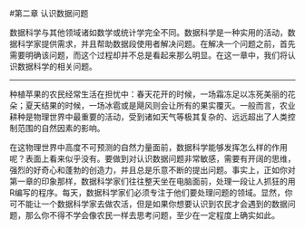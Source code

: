 #第二章 认识数据问题


数据科学与其他领域诸如数学或统计学完全不同。数据科学是一种实用的活动，数据科学家提供需求，并且帮助数据段使用者解决问题。在解决一个问题之前，首先需要明确该问题，而这个过程却并不总是看起来那么明显。在这一章中，我们将认识数据科学的相关问题。

----------------------
种植苹果的农民经常生活在担忧中：春天花开的时候，一场霜冻足以冻死美丽的花朵；夏天结果的时候，一场冰雹或是飓风则会让所有的果实覆灭。一般而言，农业耕种是物理世界中最重要的活动，受到诸如天气等极其复杂的、远远超出了人类控制范围的自然因素的影响。

在这物理世界中高度不可预测的自然力量面前，数据科学能够发挥怎么样的作用呢？表面上看来似乎没有。要做到对认识数据问题非常敏感，需要有开阔的思维，强烈的好奇心和蓬勃的创造力，并且总是乐意不断的提出问题。事实上，正如你对第一章的印象那样，数据科学家们往往整天坐在电脑面前，处理一段让人抓狂的用R编写的程序。每天，数据科学家们必须专注于他们要处理问题的领域。显然，你可不能让一个数据科学家去做农活，但是如果你想要认识到农民才会遇到的数据问题，那么你不得不学会像农民一样去思考问题，至少在一定程度上确实如此。


